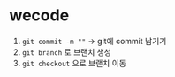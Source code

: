 # wecode
1. `git commit -m ""` -> git에 commit 남기기
2. `git branch` 로 브랜치 생성
3. `git checkout` 으로 브랜치 이동
